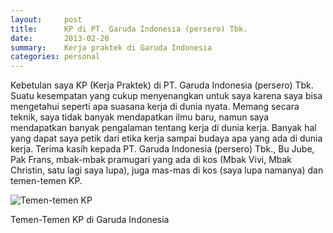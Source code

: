 ```yaml
---
layout:     post
title:      KP di PT. Garuda Indonesia (persero) Tbk.
date:       2013-02-20
summary:    Kerja praktek di Garuda Indonesia
categories: personal
---
```


Kebetulan saya KP (Kerja Praktek) di PT. Garuda Indonesia (persero) Tbk. Suatu kesempatan yang cukup menyenangkan untuk saya karena saya bisa mengetahui seperti apa suasana kerja di dunia nyata. Memang secara teknik, saya tidak banyak mendapatkan ilmu baru, namun saya mendapatkan banyak pengalaman tentang kerja di dunia kerja. Banyak hal yang dapat saya petik dari etika kerja sampai budaya apa yang ada di dunia kerja. Terima kasih kepada PT. Garuda Indonesia (persero) Tbk., Bu Jube, Pak Frans, mbak-mbak pramugari yang ada di kos (Mbak Vivi, Mbak Christin, satu lagi saya lupa), juga mas-mas di kos (saya lupa namanya) dan temen-temen KP.

![Temen-temen KP](http://sapikuda.com/images/posts/2013-02-20-kp-di-pt-garuda-indonesia-persero-tbk/P2150032.JPG)

Temen-Temen KP di Garuda Indonesia